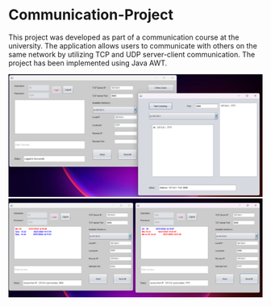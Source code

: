 # Communication-Project
This project was developed as part of a communication course at the
university. The application allows users to communicate with others on
the same network by utilizing TCP and UDP server-client
communication. The project has been implemented using Java AWT.



![alt text](https://github.com/Ameermialeh/Communication-Project/blob/main/images/login.png)
![alt text](https://github.com/Ameermialeh/Communication-Project/blob/main/images/chat%20between%20client.png)
